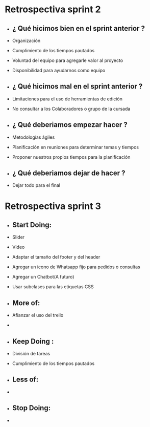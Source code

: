# Retrospectiva sprint 2

- ## ¿ Qué hicimos bien en el sprint anterior ? 

- Organización
- Cumplimiento de los tiempos pautados
- Voluntad del equipo para agregarle valor al proyecto
- Disponibilidad para ayudarnos como equipo 

- ## ¿ Qué hicimos mal en el sprint anterior ? 

- Limitaciones para el uso de herramientas de edición 
- No consultar a los Colaboradores o grupo de la cursada

- ## ¿ Qué deberiamos empezar hacer ?

- Metodologías ágiles  
- Planificación en reuniones para determinar temas y tiempos
- Proponer nuestros propios tiempos para la planificación

- ## ¿ Qué deberiamos dejar de hacer ?

- Dejar todo para el final


# Retrospectiva sprint 3

- ## Start Doing: 
- Slider 
- Video
- Adaptar el tamaño del footer y del header
- Agregar un icono de Whatsapp fijo para pedidos o consultas
- Agregar un Chatbot(A futuro)
- Usar subclases para las etiquetas CSS

- ## More of:
- Afianzar el uso del trello
- 

- ## Keep Doing :
- División de tareas
- Cumplimiento de los tiempos pautados

- ## Less of: 
- 

- ## Stop Doing: 
- 

